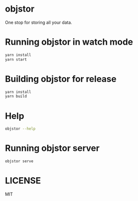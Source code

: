 # objstor

One stop for storing all your data.

# Running objstor in watch mode

```bash
yarn install
yarn start
```

# Building objstor for release

```bash
yarn install
yarn build
```

# Help

```bash
objstor --help
```

# Running objstor server

```bash
objstor serve
```

# LICENSE

MIT
